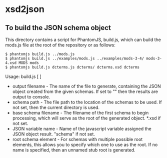 xsd2json
========

To build the JSON schema object
-------------------------------

This directory contains a script for PhantomJS, build.js, which can build the mods.js file at the root of the repository or as follows:

    $ phantomjs build.js ../mods.js
    $ phantomjs build.js ../examples/mods.js ../examples/mods-3-4/ mods-3-4.xsd MODS mods
    $ phantomjs build.js dcterms.js dcterms/ dcterms.xsd dcterms

Usage: build.js [<output filename> <schema path> <base schema filename> <JSON variable name> <root schema element>]
- output filename - The name of the file to generate, containing the JSON object created from the given schemas.  If set to "" then the results are output to console.
- schema path - The file path to the location of the schemas to be used.  If not set, then the current directory is used.
- base schema filename - The filename of the first schema to begin processing, which will serve as the root of the generated object.  *.xsd if not set.
- JSON variable name - Name of the javascript variable assigned the JSON object result.  "schema" if not set.
- root schema element - For schemas with multiple possible root elements, this allows you to specify which one to use as the root.  If no name is specified, then an unnamed stub root is generated.